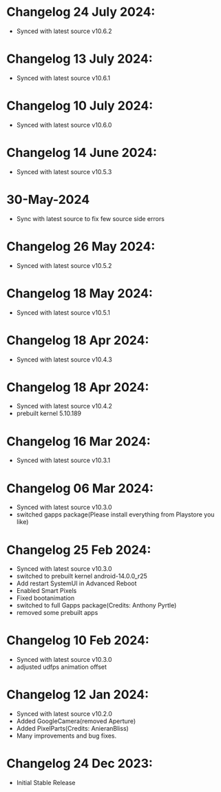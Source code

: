 # Changelog 24 July 2024:
- Synced with latest source v10.6.2

# Changelog 13 July 2024:
- Synced with latest source v10.6.1

# Changelog 10 July 2024:
- Synced with latest source v10.6.0

# Changelog 14 June 2024:
- Synced with latest source v10.5.3

# 30-May-2024
- Sync with latest source to fix few source side errors

# Changelog 26 May 2024:
- Synced with latest source v10.5.2

# Changelog 18 May 2024:
- Synced with latest source v10.5.1

# Changelog 18 Apr 2024:
- Synced with latest source v10.4.3

# Changelog 18 Apr 2024:
- Synced with latest source v10.4.2
- prebuilt kernel 5.10.189

# Changelog 16 Mar 2024:
- Synced with latest source v10.3.1

# Changelog 06 Mar 2024:
- Synced with latest source v10.3.0
- switched gapps package(Please install everything from Playstore you like)

# Changelog 25 Feb 2024:
- Synced with latest source v10.3.0
- switched to prebuilt kernel android-14.0.0_r25
- Add restart SystemUI in Advanced Reboot
- Enabled Smart Pixels
- Fixed bootanimation 
- switched to full Gapps package(Credits: Anthony Pyrtle)
- removed some prebuilt apps

# Changelog 10 Feb 2024:
- Synced with latest source v10.3.0
- adjusted udfps animation offset

# Changelog 12 Jan 2024:
- Synced with latest source v10.2.0
- Added GoogleCamera(removed Aperture)
- Added PixelParts(Credits: AnieranBliss)
- Many improvements and bug fixes.

# Changelog 24 Dec 2023:
- Initial Stable Release
